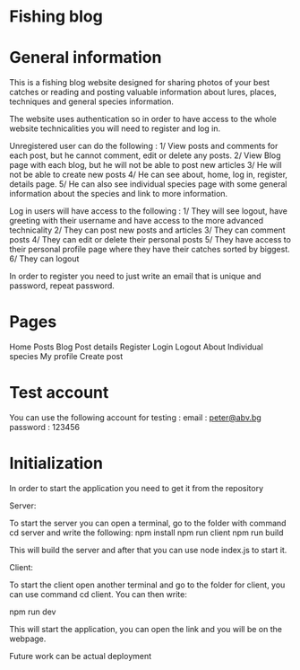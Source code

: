# Fishing blog

# General information

This is a fishing blog website designed for sharing photos of your best catches or reading and posting valuable information about lures, places, techniques and general species information.

The website uses authentication so in order to have access to the whole website technicalities you will need to register and log in.

Unregistered user can do the following : 
1/ View posts and comments for each post, but he cannot comment, edit or delete any posts. 
2/ View Blog page with each blog, but he will not be able to post new articles
3/ He will not be able to create new posts
4/ He can see about, home, log in, register, details page.
5/ He can also see individual species page with some general information about the species and link to more information.


Log in users will have access to the following : 
1/ They will see logout, have greeting with their username and have access to the more advanced technicality
2/ They can post new posts and articles
3/ They can comment posts
4/ They can edit or delete their personal posts
5/ They have access to their personal profile page where they have their catches sorted by biggest.
6/ They can logout


In order to register you need to just write an email that is unique and password, repeat password.

# Pages
Home
Posts
Blog
Post details
Register
Login
Logout
About
Individual species
My profile
Create post

# Test account
You can use the following account for testing : 
email : peter@abv.bg
password : 123456

# Initialization

In order to start the application you need to get it from the repository

Server: 

To start the server you can open a terminal, go to the folder with command cd server and write the following: 
npm install
npm run client
npm run build

This will build the server and after that you can use node index.js to start it.


Client: 

To start the client open another terminal and go to the folder for client, you can use command cd client. You can then write:

npm run dev 

This will start the application, you can open the link and you will be on the webpage.

Future work can be actual deployment
